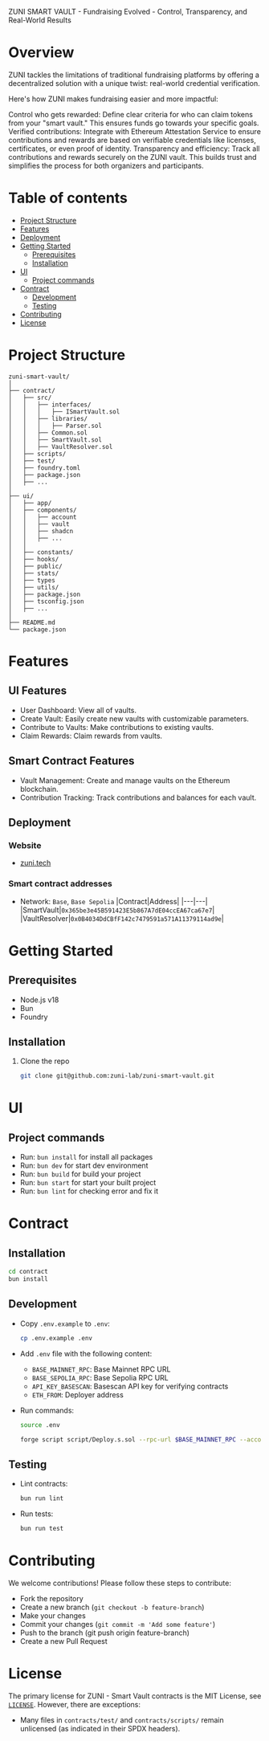 ZUNI SMART VAULT - Fundraising Evolved - Control, Transparency, and Real-World Results

# Overview

ZUNI tackles the limitations of traditional fundraising platforms by offering a decentralized solution with a unique twist: real-world credential verification.

Here's how ZUNI makes fundraising easier and more impactful:

Control who gets rewarded: Define clear criteria for who can claim tokens from your "smart vault." This ensures funds go towards your specific goals.
Verified contributions: Integrate with Ethereum Attestation Service to ensure contributions and rewards are based on verifiable credentials like licenses, certificates, or even proof of identity.
Transparency and efficiency: Track all contributions and rewards securely on the ZUNI vault. This builds trust and simplifies the process for both organizers and participants.

# Table of contents

- [Project Structure](#project-structure)
- [Features](#features)
- [Deployment](#deployment)
- [Getting Started](#getting-started)
  - [Prerequisites](#prerequisites)
  - [Installation](#installation)
- [UI](#ui)
  - [Project commands](#project-commands)
- [Contract](#contract)
  - [Development](#development)
  - [Testing](#testing)
- [Contributing](#contributing)
- [License](#license)

# Project Structure

```
zuni-smart-vault/
│
├── contract/
│   ├── src/
│   │   ├── interfaces/
│   │   │   ├── ISmartVault.sol
│   │   ├── libraries/
│   │   │   ├── Parser.sol
│   │   ├── Common.sol
│   │   ├── SmartVault.sol
│   │   ├── VaultResolver.sol
│   ├── scripts/
│   ├── test/
│   ├── foundry.toml
│   ├── package.json
│   ├── ...
│
├── ui/
│   ├── app/
│   ├── components/
│   │   ├── account
│   │   ├── vault
│   │   ├── shadcn
│   │   ├── ...
│   │
│   ├── constants/
│   ├── hooks/
│   ├── public/
│   ├── stats/
│   ├── types
│   ├── utils/
│   ├── package.json
│   ├── tsconfig.json
│   ├── ...
│
├── README.md
└── package.json
```

# Features

## UI Features

- User Dashboard: View all of vaults.
- Create Vault: Easily create new vaults with customizable parameters.
- Contribute to Vaults: Make contributions to existing vaults.
- Claim Rewards: Claim rewards from vaults.

## Smart Contract Features

- Vault Management: Create and manage vaults on the Ethereum blockchain.
- Contribution Tracking: Track contributions and balances for each vault.

## Deployment

### Website

- [zuni.tech](https://www.zuni.tech)

### Smart contract addresses

- Network: `Base`, `Base Sepolia`
  |Contract|Address|
  |---|---|
  |SmartVault|`0x365be3e45B591423E5b867A7dE04ccEA67ca67e7`|
  |VaultResolver|`0x0B4034DdCBfF142c7479591a571A11379114ad9e`|

# Getting Started

## Prerequisites

- Node.js v18
- Bun
- Foundry

## Installation

1. Clone the repo
   ```sh
   git clone git@github.com:zuni-lab/zuni-smart-vault.git
   ```

# UI

## Project commands

- Run: `bun install` for install all packages
- Run: `bun dev` for start dev environment
- Run: `bun build` for build your project
- Run: `bun start` for start your built project
- Run: `bun lint` for checking error and fix it

# Contract

## Installation

```sh
cd contract
bun install
```

## Development

- Copy `.env.example` to `.env`:

  ```sh
  cp .env.example .env
  ```

- Add `.env` file with the following content:

  - `BASE_MAINNET_RPC`: Base Mainnet RPC URL
  - `BASE_SEPOLIA_RPC`: Base Sepolia RPC URL
  - `API_KEY_BASESCAN`: Basescan API key for verifying contracts
  - `ETH_FROM`: Deployer address

- Run commands:

  ```sh
  source .env

  forge script script/Deploy.s.sol --rpc-url $BASE_MAINNET_RPC --account <deployer_account> --broadcast --verify
  ```

## Testing

- Lint contracts:

  ```sh
  bun run lint
  ```

- Run tests:

  ```sh
  bun run test
  ```

# Contributing

We welcome contributions! Please follow these steps to contribute:

- Fork the repository
- Create a new branch (`git checkout -b feature-branch`)
- Make your changes
- Commit your changes (`git commit -m 'Add some feature'`)
- Push to the branch (git push origin feature-branch)
- Create a new Pull Request

# License

The primary license for ZUNI - Smart Vault contracts is the MIT License, see [`LICENSE`](./LICENSE). However, there are exceptions:

- Many files in `contracts/test/` and `contracts/scripts/` remain unlicensed (as indicated in their SPDX headers).
